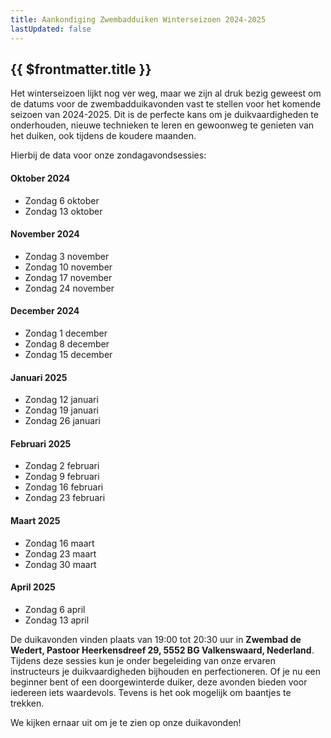 ```yaml
---
title: Aankondiging Zwembadduiken Winterseizoen 2024-2025
lastUpdated: false
---
```


## {{ $frontmatter.title }}

Het winterseizoen lijkt nog ver weg, maar we zijn al druk bezig geweest om de datums voor de zwembadduikavonden vast te stellen voor het komende seizoen van 2024-2025. Dit is de perfecte kans om je duikvaardigheden te onderhouden, nieuwe technieken te leren en gewoonweg te genieten van het duiken, ook tijdens de koudere maanden.

Hierbij de data voor onze zondagavondsessies:

#### Oktober 2024
- Zondag 6 oktober
- Zondag 13 oktober

#### November 2024
- Zondag 3 november
- Zondag 10 november
- Zondag 17 november
- Zondag 24 november

#### December 2024
- Zondag 1 december
- Zondag 8 december
- Zondag 15 december

#### Januari 2025
- Zondag 12 januari
- Zondag 19 januari
- Zondag 26 januari

#### Februari 2025
- Zondag 2 februari
- Zondag 9 februari
- Zondag 16 februari
- Zondag 23 februari

#### Maart 2025
- Zondag 16 maart
- Zondag 23 maart
- Zondag 30 maart

#### April 2025
- Zondag 6 april
- Zondag 13 april

De duikavonden vinden plaats van 19:00 tot 20:30 uur in **Zwembad de Wedert, Pastoor Heerkensdreef 29, 5552 BG Valkenswaard, Nederland**. Tijdens deze sessies kun je onder begeleiding van onze ervaren instructeurs je duikvaardigheden bijhouden en perfectioneren. Of je nu een beginner bent of een doorgewinterde duiker, deze avonden bieden voor iedereen iets waardevols. Tevens is het ook mogelijk om baantjes te trekken.

We kijken ernaar uit om je te zien op onze duikavonden!
